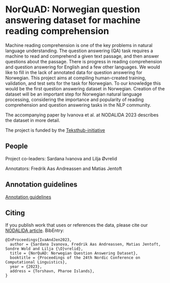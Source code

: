 # NorQuAD: Norwegian question answering dataset for machine reading comprehension
Machine reading comprehension is one of the key problems in natural language understanding. The question answering (QA) task requires a machine to read and comprehend a given text passage, and then answer questions about the passage. There is progress in reading comprehension and question answering for English and a few other languages. We would like to fill in the lack of annotated data for question answering for Norwegian.
This project aims at compiling human-created training, validation, and test sets for the task for Norwegian. To our knowledge this would be the first question answering dataset in Norwegian.
Creation of the dataset will be an important step for Norwegian natural language processing, considering the importance and popularity of reading comprehension and question answering tasks in the NLP community. 

The accompanying paper by Ivanova et al. at NODALIDA 2023 describes the dataset in more detail.

The project is funded by the [Teksthub-initiative](https://www.uio.no/tjenester/it/forskning/kompetansehuber/teksthub/)

## People

Project co-leaders: Sardana Ivanova and Lilja Øvrelid

Annotators: Fredrik Aas Andreassen and Matias Jentoft

## Annotation guidelines

[Annotation guidelines](guidelines.md)

## Citing

If you publish work that uses or references the data, please cite our [NODALIDA article](). BibEntry: 

```
@InProceedings{IvaAndJen2023,
  author = {Sardana Ivanova, Fredrik Aas Andreassen, Matias Jentoft, Sondre Wold and Lilja {\O}vrelid},
  title = {NorQuAD: Norwegian Question Answering Dataset},
  booktitle = {Proceedings of the 24th Nordic Conference on Computational Linguistics},
  year = {2023},
  address = {Torshavn, Pharoe Islands},
}
```
